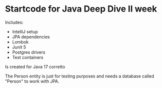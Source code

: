 # Startcode for Java Deep Dive II week

Includes:
- IntelliJ setup
- JPA dependencies
- Lombok
- Junit 5
- Postgres drivers
- Test containers

Is created for Java 17 corretto

The Person entity is just for testing purposes and needs a database called "Person" to work with JPA.